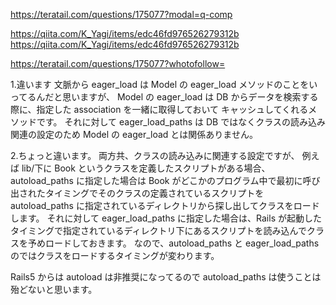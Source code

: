 https://teratail.com/questions/175077?modal=q-comp

https://qiita.com/K_Yagi/items/edc46fd976526279312b
https://qiita.com/K_Yagi/items/edc46fd976526279312b

https://teratail.com/questions/175077?whotofollow=

1.違います
文脈から eager_load は Model の eager_load メソッドのことをいってるんだと思いますが、
Model の eager_load は DB からデータを検索する際に、指定した association を一緒に取得しておいて
キャッシュしてくれるメソッドです。
それに対して eager_load_paths は DB ではなくクラスの読み込み関連の設定のため Model の eager_load とは関係ありません。

2.ちょっと違います。
両方共、クラスの読み込みに関連する設定ですが、
例えば lib/下に Book というクラスを定義したスクリプトがある場合、
autoload_paths に指定した場合は Book がどこかのプログラム中で最初に呼び出されたタイミングでそのクラスの定義されているスクリプトを autoload_paths に指定されているディレクトリから探し出してクラスをロードします。
それに対して eager_load_paths に指定した場合は、Rails が起動したタイミングで指定されているディレクトリ下にあるスクリプトを読み込んでクラスを予めロードしておきます。
なので、autoload_paths と eager_load_paths のではクラスをロードするタイミングが変わります。

Rails5 からは autoload は非推奨になってるので autoload_paths は使うことは殆どないと思います。
